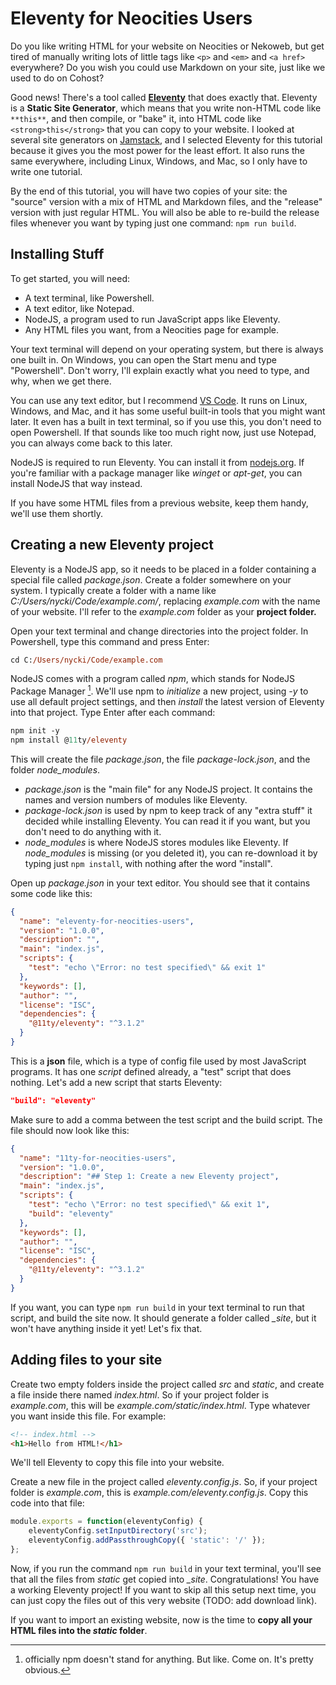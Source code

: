 # Eleventy for Neocities Users

Do you like writing HTML for your website on Neocities or Nekoweb, but get tired of manually writing lots of little tags like `<p>` and `<em>` and `<a href>` everywhere? Do you wish you could use Markdown on your site, just like we used to do on Cohost? 

Good news! There's a tool called [**Eleventy**](https://www.11ty.dev/) that does exactly that. Eleventy is a **Static Site Generator**, which means that you write non-HTML code like `**this**`, and then compile, or "bake" it, into HTML code like `<strong>this</strong>` that you can copy to your website. I looked at several site generators on [Jamstack](https://jamstack.org/generators/), and I selected Eleventy for this tutorial because it gives you the most power for the least effort. It also runs the same everywhere, including Linux, Windows, and Mac, so I only have to write one tutorial.

By the end of this tutorial, you will have two copies of your site: the "source" version with a mix of HTML and Markdown files, and the "release" version with just regular HTML. You will also be able to re-build the release files whenever you want by typing just one command: `npm run build`.

## Installing Stuff

To get started, you will need:
- A text terminal, like Powershell.
- A text editor, like Notepad.
- NodeJS, a program used to run JavaScript apps like Eleventy.
- Any HTML files you want, from a Neocities page for example.

Your text terminal will depend on your operating system, but there is always one built in. On Windows, you can open the Start menu and type "Powershell". Don't worry, I'll explain exactly what you need to type, and why, when we get there.

You can use any text editor, but I recommend [VS Code](https://code.visualstudio.com/). It runs on Linux, Windows, and Mac, and it has some useful built-in tools that you might want later. It even has a built in text terminal, so if you use this, you don't need to open Powershell. If that sounds like too much right now, just use Notepad, you can always come back to this later.

NodeJS is required to run Eleventy. You can install it from [nodejs.org](https://nodejs.org/en). If you're familiar with a package manager like *winget* or *apt-get*, you can install NodeJS that way instead.

If you have some HTML files from a previous website, keep them handy, we'll use them shortly.

## Creating a new Eleventy project

Eleventy is a NodeJS app, so it needs to be placed in a folder containing a special file called *package.json*. Create a folder somewhere on your system. I typically create a folder with a name like *C:/Users/nycki/Code/example.com/*, replacing *example.com* with the name of your website. I'll refer to the *example.com* folder as your **project folder.**

Open your text terminal and change directories into the project folder. In Powershell, type this command and press Enter:

```ps
cd C:/Users/nycki/Code/example.com
```

NodeJS comes with a program called *npm*, which stands for NodeJS Package Manager [^1]. We'll use npm to *initialize* a new project, using *-y* to use all default project settings, and then *install* the latest version of Eleventy into that project. Type Enter after each command:

```ps
npm init -y
npm install @11ty/eleventy
```

This will create the file *package.json*, the file *package-lock.json*, and the folder *node_modules*.

- *package.json* is the "main file" for any NodeJS project. It contains the names and version numbers of modules like Eleventy.
- *package-lock.json* is used by npm to keep track of any "extra stuff" it decided while installing Eleventy. You can read it if you want, but you don't need to do anything with it.
- *node_modules* is where NodeJS stores modules like Eleventy. If *node_modules* is missing (or you deleted it), you can re-download it by typing just `npm install`, with nothing after the word "install".

Open up *package.json* in your text editor. You should see that it contains some code like this:

```json
{
  "name": "eleventy-for-neocities-users",
  "version": "1.0.0",
  "description": "",
  "main": "index.js",
  "scripts": {
    "test": "echo \"Error: no test specified\" && exit 1"
  },
  "keywords": [],
  "author": "",
  "license": "ISC",
  "dependencies": {
    "@11ty/eleventy": "^3.1.2"
  }
}
```

This is a **json** file, which is a type of config file used by most JavaScript programs. It has one *script* defined already, a "test" script that does nothing. Let's add a new script that starts Eleventy:

```json
"build": "eleventy"
```

Make sure to add a comma between the test script and the build script. The file should now look like this:

```json
{
  "name": "11ty-for-neocities-users",
  "version": "1.0.0",
  "description": "## Step 1: Create a new Eleventy project",
  "main": "index.js",
  "scripts": {
    "test": "echo \"Error: no test specified\" && exit 1",
    "build": "eleventy"
  },
  "keywords": [],
  "author": "",
  "license": "ISC",
  "dependencies": {
    "@11ty/eleventy": "^3.1.2"
  }
}
```

If you want, you can type `npm run build` in your text terminal to run that script, and build the site now. It should generate a folder called *_site*, but it won't have anything inside it yet! Let's fix that.

[^1]: officially npm doesn't stand for anything. But like. Come on. It's pretty obvious.

## Adding files to your site

Create two empty folders inside the project called *src* and *static*, and create a file inside there named *index.html*. So if your project folder is *example.com*, this will be *example.com/static/index.html*. Type whatever you want inside this file. For example:

```html
<!-- index.html -->
<h1>Hello from HTML!</h1>
```

We'll tell Eleventy to copy this file into your website.

Create a new file in the project called *eleventy.config.js*. So, if your project folder is *example.com*, this is *example.com/eleventy.config.js*. Copy this code into that file:

```js
module.exports = function(eleventyConfig) {
    eleventyConfig.setInputDirectory('src');
    eleventyConfig.addPassthroughCopy({ 'static': '/' });
};
```

Now, if you run the command `npm run build` in your text terminal, you'll see that all the files from *static* get copied into *_site*. Congratulations! You have a working Eleventy project! If you want to skip all this setup next time, you can just copy the files out of this very website (TODO: add download link).

If you want to import an existing website, now is the time to **copy all your HTML files into the *static* folder**.

<!-- ## Step 2: Add Markdown to a page

- Create a new page.md file and generate page/index.html
- Add custom styles with CSS

## Step 3: Create a reusable page layout

- Create a new base.njk layout
- Import the layout from page.md -->
